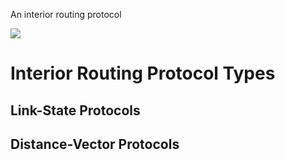 An interior routing protocol

![](https://github.com/JonmarCorpuz/SecondBrain/blob/main/Assets/Whitespace.png)

# Interior Routing Protocol Types

## Link-State Protocols

## Distance-Vector Protocols
